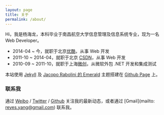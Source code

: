 ```yaml
---
layout: page
title: 关于
permalink: /about/
---
```


Hi，我是杨海龙，本科毕业于南昌航空大学信息管理及信息系统专业，现为一名 Web Developer。

* 2014-04 ~ 今，就职于北京[优酷][youku]，从事 Web 开发
* 2011-10 ~ 2014-04，就职于北京 [CSDN][csdn]，从事 Web 开发
* 2010-09 ~ 2011-10，就职于上海[微创][wicresoft]，从微软外包 .NET 开发和集成测试

本站使用 [Jekyll][jekyll] 及 [Jacopo Rabolini 的 Emerald][theme] 主题搭建在 [Github Page][github_page] 上。

### 联系我

通过 [Weibo][weibo] /  [Twitter][Twitter] / [Github][github] 关注我的最新动态，或者通过 [Gmail](mailto: reyes.yang@gmail.com) 联系我。

[youku]: http://youku.com
[csdn]: http://csdn.com
[wicresoft]: http://wicresoft.com
[jekyll]: http://jekyllrb.com
[theme]: https://github.com/KingFelix/emerald
[github_page]: https://pages.github.com/
[weibo]: http://www.weibo.com/reyesyang
[github]: https://github.com/reyesyang
[twitter]: https://twitter.com/reyesyang

